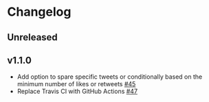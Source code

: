 # Changelog

## Unreleased

## v1.1.0

- Add option to spare specific tweets or conditionally based on the minimum number
    of likes or retweets [\#45](https://github.com/koenrh/delete-tweets/pull/45)
- Replace Travis CI with GitHub Actions [\#47](https://github.com/koenrh/delete-tweets/pull/47)

